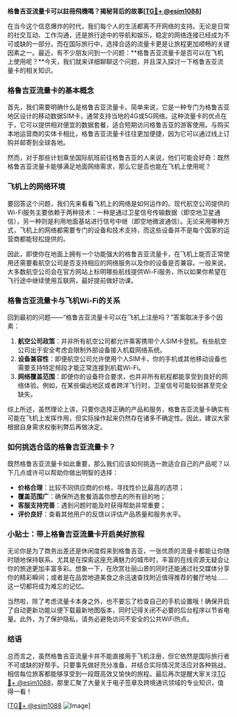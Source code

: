 **格鲁吉亚流量卡可以註冊飛機嗎？揭秘背后的故事[[TG💪+ @esim1088](https://t.me/s/esim1088)]**

在当今这个信息爆炸的时代，我们每个人的生活都离不开网络的支持。无论是日常的社交互动、工作沟通，还是旅行途中的导航和娱乐，稳定的网络连接已经成为不可或缺的一部分。而在国际旅行中，选择合适的流量卡更是让旅程更加顺畅的关键因素之一。最近，有不少朋友问到一个问题：**格鲁吉亚流量卡是否可以在飞机上使用呢？**今天，我们就来详细聊聊这个问题，并且深入探讨一下格鲁吉亚流量卡的相关知识。

### 格鲁吉亚流量卡的基本概念

首先，我们需要明确什么是格鲁吉亚流量卡。简单来说，它是一种专门为格鲁吉亚地区设计的移动数据SIM卡，通常支持当地的4G或5G网络。这种流量卡的优点在于，它可以提供相对便宜的数据套餐，适合短期访问格鲁吉亚的游客使用。与购买本地运营商的实体卡相比，格鲁吉亚流量卡往往更加便捷，因为它可以通过线上订购并邮寄到全球各地。

然而，对于那些计划乘坐国际航班前往格鲁吉亚的人来说，他们可能会好奇：既然格鲁吉亚流量卡能够满足地面网络需求，那么它是否也能在飞机上使用呢？

### 飞机上的网络环境

要回答这个问题，我们先来看看飞机上的网络是如何运作的。现代航空公司提供的Wi-Fi服务主要依赖于两种技术：一种是通过卫星信号传输数据（即空地卫星通信），另一种则是利用地面基站进行信号中继（即空地微波通信）。无论采用哪种方式，飞机上的网络都需要专门的设备和技术支持，而这些设备并不是每个国家的运营商都能轻松提供的。

因此，即使你在地面上拥有一个功能强大的格鲁吉亚流量卡，在飞机上能否正常使用还需要看航空公司是否支持相应的网络服务以及你的设备是否兼容。一般来说，大多数航空公司会在官方网站上标明哪些航线提供Wi-Fi服务，所以如果你希望在飞行途中继续使用互联网，最好提前做好功课。

### 格鲁吉亚流量卡与飞机Wi-Fi的关系

回到最初的问题——“格鲁吉亚流量卡可以在飞机上注册吗？”答案取决于多个因素：

1. **航空公司政策**：并非所有航空公司都允许乘客携带个人SIM卡登机。有些航空公司出于安全考虑会限制外部设备接入机载网络系统。
2. **设备兼容性**：即便航空公司允许使用个人SIM卡，你的手机或其他移动设备也需要支持特定频段才能正常连接到机载Wi-Fi。
3. **网络覆盖范围**：即便你的设备符合要求，也并非所有航程都能享受到良好的网络体验。例如，在某些偏远地区或者跨洋飞行时，卫星信号可能较弱甚至完全缺失。

综上所述，虽然理论上讲，只要你选择正确的产品和服务，格鲁吉亚流量卡确实有可能在飞机上发挥作用，但实际操作起来仍然存在诸多不确定性。因此，建议大家根据自身需求权衡利弊后再做决定。

### 如何挑选合适的格鲁吉亚流量卡？

既然格鲁吉亚流量卡如此重要，那么我们应该如何挑选一款适合自己的产品呢？以下几点或许可以帮助你做出明智的选择：

- **价格合理**：比较不同供应商的价格，寻找性价比最高的选项；
- **覆盖范围广**：确保所选套餐涵盖你想去的所有目的地；
- **客服支持完善**：遇到问题时能及时获得帮助非常重要；
- **评价良好**：查看其他用户的反馈以评估产品质量和服务水平。

### 小贴士：带上格鲁吉亚流量卡开启美好旅程

无论你是为了商务出差还是休闲度假来到格鲁吉亚，一张优质的流量卡都能让你随时随地保持联系。尤其是在探索这座充满魅力的城市时，丰富的在线资源无疑会让你的旅途更加丰富多彩。想象一下，在欣赏壮丽山景的同时还能通过社交媒体分享你的精彩瞬间；或者是在品尝地道美食之余迅速查找附近值得推荐的餐厅地址……这一切都将成为难忘的记忆。

当然啦，除了考虑流量卡本身之外，也不要忘了检查自己的手机设置哦！确保开启了自动更新功能以便下载最新地图版本，同时记得关闭不必要的后台程序以节省电量。此外，为了保护隐私，请务必避免访问不安全的公共WiFi热点。

### 结语

总而言之，虽然格鲁吉亚流量卡并不能直接用于飞机注册，但它依然是国际旅行者不可或缺的好帮手。只要事先做好充分准备，并结合实际情况灵活应对各种挑战，相信每位旅客都能够享受到一段既高效又愉快的旅程。最后再次提醒大家关注[TG💪+ @esim1088](https://t.me/s/esim1088)，那里汇聚了大量关于电子签章及跨境通讯领域的专业知识，值得一看！

[[TG💪+ @esim1088](https://t.me/s/esim1088) ![Image](https://i.postimg.cc/4NQfJmqS/Snipaste-2025-05-13-00-14-12.png)]